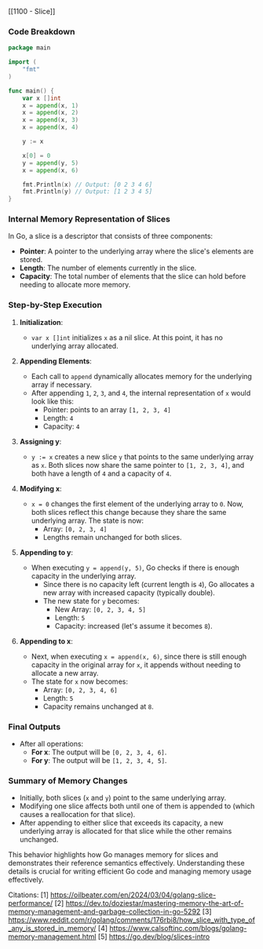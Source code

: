 [[1100 - Slice]]
### Code Breakdown

```go
package main

import (
    "fmt"
)

func main() {
    var x []int
    x = append(x, 1)
    x = append(x, 2)
    x = append(x, 3)
    x = append(x, 4)

    y := x

    x[0] = 0
    y = append(y, 5)
    x = append(x, 6)

    fmt.Println(x) // Output: [0 2 3 4 6]
    fmt.Println(y) // Output: [1 2 3 4 5]
}
```

### Internal Memory Representation of Slices

In Go, a slice is a descriptor that consists of three components:
- **Pointer**: A pointer to the underlying array where the slice's elements are stored.
- **Length**: The number of elements currently in the slice.
- **Capacity**: The total number of elements that the slice can hold before needing to allocate more memory.

### Step-by-Step Execution

1. **Initialization**:
   - `var x []int` initializes `x` as a nil slice. At this point, it has no underlying array allocated.

2. **Appending Elements**:
   - Each call to `append` dynamically allocates memory for the underlying array if necessary. 
   - After appending `1`, `2`, `3`, and `4`, the internal representation of `x` would look like this:
     - Pointer: points to an array `[1, 2, 3, 4]`
     - Length: `4`
     - Capacity: `4`

3. **Assigning y**:
   - `y := x` creates a new slice `y` that points to the same underlying array as `x`. Both slices now share the same pointer to `[1, 2, 3, 4]`, and both have a length of `4` and a capacity of `4`.

4. **Modifying x**:
   - `x = 0` changes the first element of the underlying array to `0`. Now, both slices reflect this change because they share the same underlying array. The state is now:
     - Array: `[0, 2, 3, 4]`
     - Lengths remain unchanged for both slices.

5. **Appending to y**:
   - When executing `y = append(y, 5)`, Go checks if there is enough capacity in the underlying array.
     - Since there is no capacity left (current length is `4`), Go allocates a new array with increased capacity (typically double).
     - The new state for `y` becomes:
       - New Array: `[0, 2, 3, 4, 5]`
       - Length: `5`
       - Capacity: increased (let's assume it becomes `8`).

6. **Appending to x**:
   - Next, when executing `x = append(x, 6)`, since there is still enough capacity in the original array for `x`, it appends without needing to allocate a new array.
   - The state for `x` now becomes:
     - Array: `[0, 2, 3, 4, 6]`
     - Length: `5`
     - Capacity remains unchanged at `8`.

### Final Outputs

- After all operations:
   - **For x**: The output will be `[0, 2, 3, 4, 6]`.
   - **For y**: The output will be `[1, 2, 3, 4, 5]`.

### Summary of Memory Changes

- Initially, both slices (`x` and `y`) point to the same underlying array.
- Modifying one slice affects both until one of them is appended to (which causes a reallocation for that slice).
- After appending to either slice that exceeds its capacity, a new underlying array is allocated for that slice while the other remains unchanged.

This behavior highlights how Go manages memory for slices and demonstrates their reference semantics effectively. Understanding these details is crucial for writing efficient Go code and managing memory usage effectively.

Citations:
[1] https://oilbeater.com/en/2024/03/04/golang-slice-performance/
[2] https://dev.to/doziestar/mastering-memory-the-art-of-memory-management-and-garbage-collection-in-go-5292
[3] https://www.reddit.com/r/golang/comments/176rbi8/how_slice_with_type_of_any_is_stored_in_memory/
[4] https://www.calsoftinc.com/blogs/golang-memory-management.html
[5] https://go.dev/blog/slices-intro